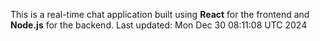 This is a real-time chat application built using **React** for the frontend and **Node.js** for the backend.
Last updated: Mon Dec 30 08:11:08 UTC 2024
